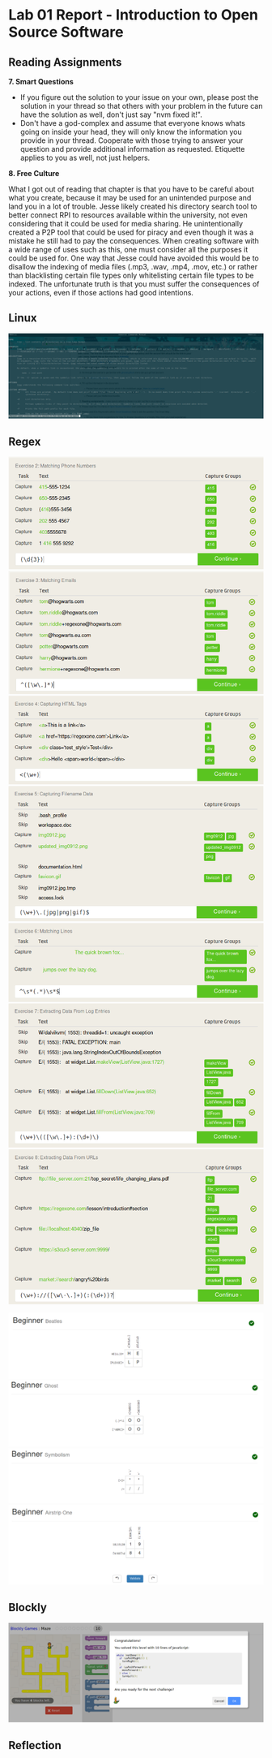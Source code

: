 # Lab 01 Report - Introduction to Open Source Software

## Reading Assignments
**7. Smart Questions**
* If you figure out the solution to your issue on your own, please post the solution in your thread so that others with your problem in the future can have the solution as well, don't just say "nvm fixed it!".
* Don't have a god-complex and assume that everyone knows whats going on inside your head, they will only know the information you provide in your thread. Cooperate with those trying to answer your question and provide additional information as requested. Etiquette applies to you as well, not just helpers.

**8. Free Culture**

What I got out of reading that chapter is that you have to be careful about what you create, because it may be used for an unintended purpose and land you in a lot of trouble. Jesse likely created his directory search tool to better connect RPI to resources available within the university, not even considering that it could be used for media sharing. He unintentionally created a P2P tool that could be used for piracy and even though it was a mistake he still had to pay the consequences. When creating software with a wide range of uses such as this, one must consider all the purposes it could be used for. One way that Jesse could have avoided this would be to disallow the indexing of media files (.mp3, .wav, .mp4, .mov, etc.) or rather than blacklisting certain file types only whitelisting certain file types to be indexed. The unfortunate truth is that you must suffer the consequences of your actions, even if those actions had good intentions.

## Linux
![man tree](../../images/lab-01/man-tree.png)

## Regex
![1](../../images/lab-01/r1.png)
![2](../../images/lab-01/r2.png)
![3](../../images/lab-01/r3.png)
![4](../../images/lab-01/r4.png)
![5](../../images/lab-01/r5.png)
![6](../../images/lab-01/r6.png)
![7](../../images/lab-01/r7.png)

![1](../../images/lab-01/cw1.png)
![2](../../images/lab-01/cw2.png)
![3](../../images/lab-01/cw3.png)
![4](../../images/lab-01/cw4.png)

## Blockly
![1](../../images/lab-01/blockly.png)

## Reflection